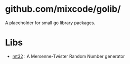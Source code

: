 
# github.com/mixcode/golib/

A placeholder for small go library packages.


# Libs

* [mt32](./mt32) : A Mersenne-Twister Random Number generator


